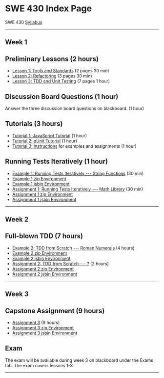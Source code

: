 SWE 430 Index Page
========================================================================


SWE 430 [Syllabus](syllabus.html)


- - - - - -
Week 1
------


Preliminary Lessons (2 hours)
-----------------------------

- [Lesson 1:  Tools and Standards](lesson1.html) (2 pages 30 min)
- [Lesson 2:  Refactoring](lesson2.html) (3 pages 30 min)
- [Lesson 3:  TDD and Unit Testing](lesson3.html) (7 pages 1 hour)


Discussion Board Questions (1 hour)
-----------------------------

Answer the three discussion board questions on blackboard. (1 hour)


Tutorials (3 hours)
-----------------------------

- [Tutorial 1: JavaScript Tutorial](javascript-tutorial.html) (1 hour)
- [Tutorial 2: qUnit Tutorial](qunit-tutorial.html) (1 hour)
- [Tutorial 3: Instructions](instructions.html) for examples and assignments (1 hour)


Running Tests Iteratively (1 hour)
-----------------------------

- [Example 1: Running Tests Iteratively --- String Functions](example1.html) (30 min)
- [Example 1 zip Environment](example1.zip)
- [Example 1 jsbin Environment][jsbin example 1]
- [Assignment 1: Running Tests Iteratively --- Math Library](example1.html) (30 min)
- [Assignment 1 zip Environment](assignment1.zip)
- [Assignment 1 jsbin Environment][jsbin assignment 1]


- - - - - -
Week 2
-----------



Full-blown TDD (7 hours)
-----------------------------

- [Example 2: TDD from Scratch --- Roman Numerals](example2.html) (4 hours)
- [Example 2 zip Environment](example2.zip)
- [Example 2 jsbin Environment][jsbin example 2]
- [Assignment 2: TDD from Scratch --- ?](example2.html) (2 hours)
- [Assignment 2 zip Environment](assignment2.zip)
- [Assignment 2 jsbin Environment][jsbin assignment 2]


- - - - - -
Week 3
---------


Capstone Assignment (9 hours)
-----------------------------

- [Assignment 3](assignment3.html) (9 hours)
- [Assignment 3 zip Environment](assignment3.zip)
- [Assignment 3 jsbin Environment][jsbin assignment 3]


Exam
-----------------------------

The exam will be available during week 3 on blackboard under 
the Exams tab.  The exam covers lessons 1-3.


- - - - - -

[jsbin example 1]: http://jsbin.com/swe430_example1/latest/edit?javascript,live
[jsbin example 2]: http://jsbin.com/swe430_example2/latest/edit?javascript,live
[jsbin assignment 1]: http://jsbin.com/swe430_assignment1/latest/edit?javascript,live
[jsbin assignment 2]: http://jsbin.com/swe430_assignment2/latest/edit?javascript,live
[jsbin assignment 3]: http://jsbin.com/swe430_assignment3/latest/edit?javascript,live


